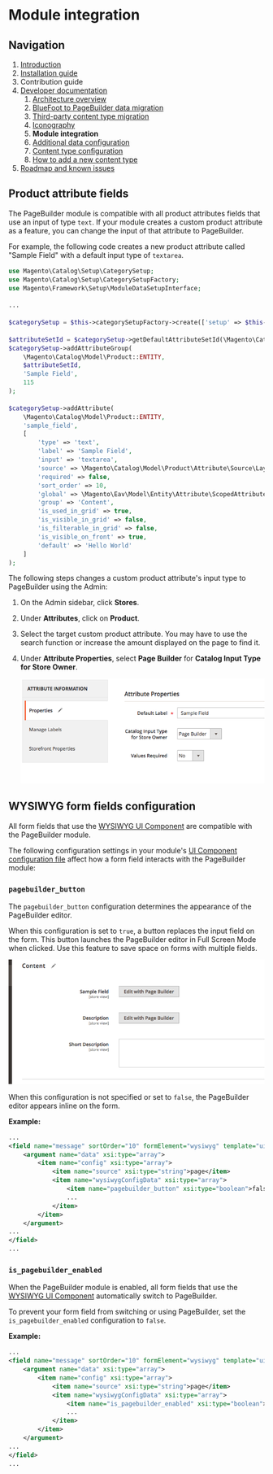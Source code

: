 # Module integration

## Navigation

1. [Introduction]
2. [Installation guide]
3. Contribution guide
4. [Developer documentation]
    1. [Architecture overview]
    1. [BlueFoot to PageBuilder data migration]
    1. [Third-party content type migration]
    1. [Iconography]
    1. **Module integration**
    1. [Additional data configuration]
    1. [Content type configuration]
    1. [How to add a new content type]
5. [Roadmap and known issues]

[Introduction]: README.md
[Installation guide]: install.md
[Developer documentation]: developer-documentation.md
[Architecture overview]: architecture-overview.md
[BlueFoot to PageBuilder data migration]: bluefoot-data-migration.md
[Third-party content type migration]: new-content-type-example.md
[Iconography]: iconography.md
[Module integration]: module-integration.md
[Additional data configuration]: custom-configuration.md
[Content type configuration]: content-type-configuration.md
[How to add a new content type]: how-to-add-new-content-type.md
[Roadmap and known issues]: roadmap.md


## Product attribute fields

The PageBuilder module is compatible with all product attributes fields that use an input of type `text`.
If your module creates a custom product attribute as a feature, you can change the input of that attribute to PageBuilder.

For example, the following code creates a new product attribute called "Sample Field" with a default input type of `textarea`.

``` php
use Magento\Catalog\Setup\CategorySetup;
use Magento\Catalog\Setup\CategorySetupFactory;
use Magento\Framework\Setup\ModuleDataSetupInterface;

...

$categorySetup = $this->categorySetupFactory->create(['setup' => $this->moduleDataSetup]);

$attributeSetId = $categorySetup->getDefaultAttributeSetId(\Magento\Catalog\Model\Product::ENTITY);
$categorySetup->addAttributeGroup(
    \Magento\Catalog\Model\Product::ENTITY,
    $attributeSetId,
    'Sample Field',
    115
);

$categorySetup->addAttribute(
    \Magento\Catalog\Model\Product::ENTITY,
    'sample_field',
    [
        'type' => 'text',
        'label' => 'Sample Field',
        'input' => 'textarea',
        'source' => \Magento\Catalog\Model\Product\Attribute\Source\Layout::class,
        'required' => false,
        'sort_order' => 10,
        'global' => \Magento\Eav\Model\Entity\Attribute\ScopedAttributeInterface::SCOPE_STORE,
        'group' => 'Content',
        'is_used_in_grid' => true,
        'is_visible_in_grid' => false,
        'is_filterable_in_grid' => false,
        'is_visible_on_front' => true,
        'default' => 'Hello World'
    ]
);
```

The following steps changes a custom product attribute's input type to PageBuilder using the Admin:

1. On the Admin sidebar, click **Stores**.
1. Under **Attributes**, click on **Product**.
1. Select the target custom product attribute.
   You may have to use the search function or increase the amount displayed on the page to find it.
1. Under **Attribute Properties**, select **Page Builder** for **Catalog Input Type for Store Owner**.

   ![Catalog Input Type]

## WYSIWYG form fields configuration

All form fields that use the [WYSIWYG UI Component] are compatible with the PageBuilder module.

The following configuration settings in your module's [UI Component configuration file] affect how a form field interacts with the PageBuilder module:

### `pagebuilder_button`

The `pagebuilder_button` configuration determines the appearance of the PageBuilder editor.

When this configuration is set to `true`, a button replaces the input field on the form.
This button launches the PageBuilder editor in Full Screen Mode when clicked.
Use this feature to save space on forms with multiple fields.

![PageBuilder button]

When this configuration is not specified or set to `false`, the PageBuilder editor appears inline on the form.

**Example:**

``` xml
...
<field name="message" sortOrder="10" formElement="wysiwyg" template="ui/form/field">
    <argument name="data" xsi:type="array">
        <item name="config" xsi:type="array">
            <item name="source" xsi:type="string">page</item>
            <item name="wysiwygConfigData" xsi:type="array">
                <item name="pagebuilder_button" xsi:type="boolean">false</item>
                ...
            </item>
        </item>
    </argument>
...
</field>
...
```

### `is_pagebuilder_enabled`

When the PageBuilder module is enabled, all form fields that use the [WYSIWYG UI Component] automatically switch to PageBuilder.

To prevent your form field from switching or using PageBuilder, set the `is_pagebuilder_enabled` configuration to `false`.

**Example:**

``` xml
...
<field name="message" sortOrder="10" formElement="wysiwyg" template="ui/form/field">
    <argument name="data" xsi:type="array">
        <item name="config" xsi:type="array">
            <item name="source" xsi:type="string">page</item>
            <item name="wysiwygConfigData" xsi:type="array">
                <item name="is_pagebuilder_enabled" xsi:type="boolean">false</item>
                ...
            </item>
        </item>
    </argument>
...
</field>
...
```

[Catalog Input Type]: images/catalog-input-type.png
[PageBuilder button]: images/pagebuilder-button.png
[WYSIWYG UI Component]: https://devdocs.magento.com/guides/v2.2/ui_comp_guide/components/ui-wysiwyg.html
[UI Component configuration file]: https://devdocs.magento.com/guides/v2.2/ui_comp_guide/concepts/ui_comp_xmldeclaration_concept.html